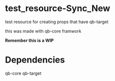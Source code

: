 # test_resource-Sync_New

test resource for creating props that have qb-target

this was made with qb-core framwork 


**Remember this is a WIP**

# Dependencies

qb-core
qb-target 